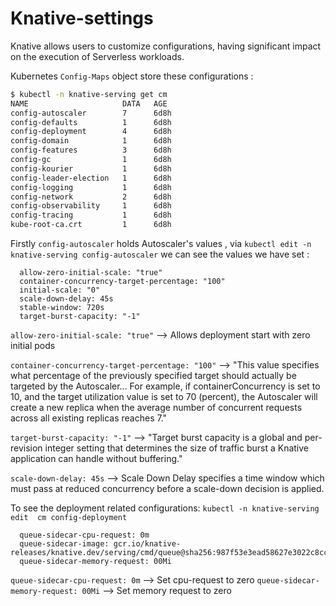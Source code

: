 # Knative-settings


Knative allows users to customize configurations,
having significant impact on the execution of
Serverless workloads.

Kubernetes `Config-Maps` object store these configurations : 


```bash
$ kubectl -n knative-serving get cm 
NAME                     DATA   AGE
config-autoscaler        7      6d8h
config-defaults          1      6d8h
config-deployment        4      6d8h
config-domain            1      6d8h
config-features          3      6d8h
config-gc                1      6d8h
config-kourier           1      6d8h
config-leader-election   1      6d8h
config-logging           1      6d8h
config-network           2      6d8h
config-observability     1      6d8h
config-tracing           1      6d8h
kube-root-ca.crt         1      6d8h
```

Firstly `config-autoscaler` holds 
Autoscaler's values , via `kubectl edit -n knative-serving config-autoscaler` 
we can see the values we have set :

```
  allow-zero-initial-scale: "true"
  container-concurrency-target-percentage: "100"
  initial-scale: "0"
  scale-down-delay: 45s
  stable-window: 720s
  target-burst-capacity: "-1"
```
`allow-zero-initial-scale: "true"` --> Allows deployment start with zero initial pods

`container-concurrency-target-percentage: "100"` --> "This value specifies what percentage of the previously 
specified target should actually be targeted by the Autoscaler...
For example, if containerConcurrency is set to 10, and the target utilization value is set to 70 (percent), the Autoscaler
will create a new replica when the average number of concurrent requests across all existing replicas reaches 7."


`target-burst-capacity: "-1"` --> "Target burst capacity is a global and per-revision integer setting that determines the size of traffic burst a Knative application can handle without buffering."

`scale-down-delay: 45s` --> Scale Down Delay specifies a time window which must pass at reduced concurrency before a scale-down decision is applied.



To see the deployment related configurations: 
`kubectl -n knative-serving edit  cm config-deployment `

```
  queue-sidecar-cpu-request: 0m
  queue-sidecar-image: gcr.io/knative-releases/knative.dev/serving/cmd/queue@sha256:987f53e3ead58627e3022c8ccbb199ed71b965f10c59485bab8015ecf18b44af
  queue-sidecar-memory-request: 00Mi
```

`queue-sidecar-cpu-request: 0m` --> Set cpu-request to zero
`queue-sidecar-memory-request: 00Mi` --> Set memory request to zero